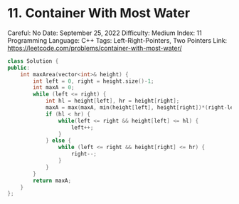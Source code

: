 # 11. Container With Most Water

Careful: No
Date: September 25, 2022
Difficulty: Medium
Index: 11
Programming Language: C++
Tags: Left-Right-Pointers, Two Pointers
Link: https://leetcode.com/problems/container-with-most-water/

```cpp
class Solution {
public:
    int maxArea(vector<int>& height) {
        int left = 0, right = height.size()-1;
        int maxA = 0;
        while (left <= right) {
            int hl = height[left], hr = height[right];
            maxA = max(maxA, min(height[left], height[right])*(right-left));
            if (hl < hr) {
                while(left <= right && height[left] <= hl) {
                    left++;
                }
            } else {
                while (left <= right && height[right] <= hr) {
                    right--;
                }
            }
        }
        return maxA;
    }
};
```
